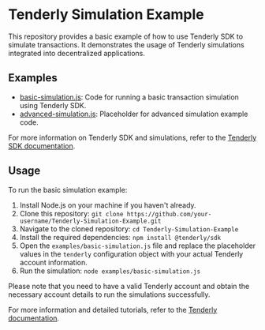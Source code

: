 # Tenderly Simulation Example


This repository provides a basic example of how to use Tenderly SDK to simulate transactions. It demonstrates the usage of Tenderly simulations integrated into decentralized applications.

## Examples

- [basic-simulation.js](examples/basic-simulation.js): Code for running a basic transaction simulation using Tenderly SDK.
- [advanced-simulation.js](examples/advanced-simulation.js): Placeholder for advanced simulation example code.

For more information on Tenderly SDK and simulations, refer to the [Tenderly SDK documentation](https://docs.tenderly.co/tenderly-sdk/tutorials-and-quickstarts/how-to-simulate-transactions-with-tenderly-sdk).

## Usage

To run the basic simulation example:

1. Install Node.js on your machine if you haven't already.
2. Clone this repository:
`git clone https://github.com/your-username/Tenderly-Simulation-Example.git`
3. Navigate to the cloned repository:
`cd Tenderly-Simulation-Example`
4. Install the required dependencies:
`npm install @tenderly/sdk`
5. Open the `examples/basic-simulation.js` file and replace the placeholder values in the `tenderly` configuration object with your actual Tenderly account information.
6. Run the simulation:
`node examples/basic-simulation.js`


Please note that you need to have a valid Tenderly account and obtain the necessary account details to run the simulations successfully.

For more information and detailed tutorials, refer to the [Tenderly documentation](https://docs.tenderly.co/).
